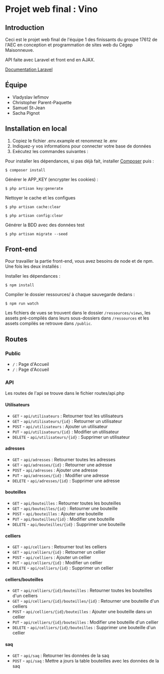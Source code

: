 # Projet web final : Vino

## Introduction

Ceci est le projet web final de l'équipe 1 des finissants du groupe 17612 de l'AEC en conception et programmation de sites web du Cégep Maisonneuve. 

API faite avec Laravel et front end en AJAX.

[Documentation Laravel](https://laravel.com/docs/7.x)

## Équipe

- Vladyslav Iefimov
- Christopher Parent-Paquette
- Samuel St-Jean
- Sacha Pignot

## Installation en local

1. Copiez le fichier .env.example et renommez le .env
2. Indiquez-y vos informations pour connecter votre base de données
3. Exécutez les commandes suivantes :

Pour installer les dépendances, si pas déjà fait, installer [Composer](https://getcomposer.org/download/) puis :

    $ composer install

Générer le APP_KEY (encrypter les cookies) :

    $ php artisan key:generate

Nettoyer le cache et les configues

    $ php artisan cache:clear

    $ php artisan config:clear

Générer la BDD avec des données test

    $ php artisan migrate --seed

## Front-end

Pour travailler la partie front-end, vous avez besoins de node et de npm. Une fois les deux installés :

Installer les dépendances :

    $ npm install

Compiler le dossier ressources/ à chaque sauvegarde dedans :

    $ npm run watch

Les fichiers de vues se trouvent dans le dossier `/ressources/views`, les assets pré-compilés dans leurs sous-dossiers dans `/ressources` et les assets compilés se retrouve dans `/public`.

## Routes
### Public

- `/` : Page d'Accueil
- `/` : Page d'Accueil

### API

Les routes de l'api se trouve dans le fichier routes/api.php

#### Utilisateurs

- `GET`       - `api/utilisateurs`                   : Retourner tout les utilisateurs
- `GET`       - `api/utilisateurs/{id}`              : Retourner un utilisateur
- `POST`      - `api/utilisateurs`                   : Ajouter un utilisateur 
- `PUT`       - `api/utilisateurs/{id}`              : Modifier un utilisateur
- `DELETE`    - `api/utilisateurs/{id}`              : Supprimer un utilisateur

 #### adresses      

- `GET`       - `api/adresses`                       : Retourner toutes les adresses
- `GET`       - `api/adresses/{id}`                  : Retourner une adresse
- `POST`      - `api/adresses`                       : Ajouter une adresse 
- `PUT`       - `api/adresses/{id}`                  : Modifier une adresse
- `DELETE`    - `api/adresses/{id}`                  : Supprimer une adresse

#### bouteilles

- `GET`       - `api/bouteilles`                     : Retourner toutes les bouteilles
- `GET`       - `api/bouteilles/{id}`                : Retourner une bouteille
- `POST`      - `api/bouteilles`                     : Ajouter une bouteille 
- `PUT`       - `api/bouteilles/{id}`                : Modifier une bouteille
- `DELETE`    - `api/bouteilles/{id}`                : Supprimer une bouteille

#### celliers

- `GET`       - `api/celliers`                       : Retourner tout les celliers
- `GET`       - `api/celliers/{id}`                  : Retourner un cellier
- `POST`      - `api/celliers`                       : Ajouter un cellier 
- `PUT`       - `api/celliers/{id}`                  : Modifier un cellier
- `DELETE`    - `api/celliers/{id}`                  : Supprimer un cellier

#### celliers/bouteilles

- `GET`       - `api/celliers/{id}/bouteilles`       : Retourner toutes les bouteilles d'un celliers 
- `GET`       - `api/celliers/{id}/bouteilles/{id}`  : Retourner une bouteille d'un celliers 
- `POST`      - `api/celliers/{id}/bouteilles`       : Ajouter une bouteille dans un cellier 
- `PUT`       - `api/celliers/{id}/bouteilles`       : Modifier une bouteille d'un cellier
- `DELETE`    - `api/celliers/{id}/bouteilles`       : Supprimer une bouteille d'un cellier

#### saq

- `GET`       - `api/saq`                            : Retourner les données de la saq
- `POST`      - `api/saq`                            : Mettre a jours la table bouteilles avec les données de la saq
